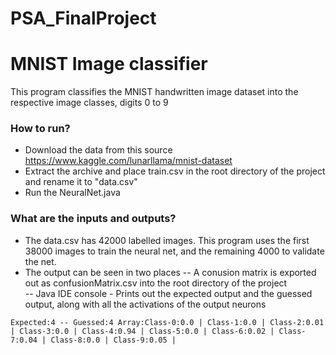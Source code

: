 # PSA_FinalProject

# MNIST Image classifier

This program classifies the MNIST handwritten image dataset into the respective image classes, digits 0 to 9

### How to run?
  - Download the data from this source https://www.kaggle.com/lunarllama/mnist-dataset
  - Extract the archive and place train.csv in the root directory of the project and rename it to "data.csv"
  - Run the NeuralNet.java

### What are the inputs and outputs?
  - The data.csv has 42000 labelled images. This program uses the first 38000 images to train the neural net, and the remaining 4000 to validate the net.
  - The output can be seen in two places
-- A conusion matrix is exported out as confusionMatrix.csv into the root directory of the project   
-- Java IDE console - Prints out the expected output and the guessed output, along with all the activations of the output neurons 
``` 
Expected:4 -- Guessed:4 Array:Class-0:0.0 | Class-1:0.0 | Class-2:0.01 | Class-3:0.0 | Class-4:0.94 | Class-5:0.0 | Class-6:0.02 | Class-7:0.04 | Class-8:0.0 | Class-9:0.05 | 
```




